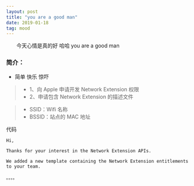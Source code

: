 ```yaml
---
layout: post
title: "you are a good man"
date: 2019-01-18
tag: mood
---
```


　　今天心情是真的好 哈哈 you are a good man

### 简介：  

  * 简单 快乐 惊吓


>* 1、向 Apple 申请开发 Network Extension 权限
>* 2、申请包含 Network Extension 的描述文件

>* SSID：Wifi 名称 
>* BSSID：站点的 MAC 地址

代码

```
Hi, 

Thanks for your interest in the Network Extension APIs.

We added a new template containing the Network Extension entitlements to your team.

。。。。
```


